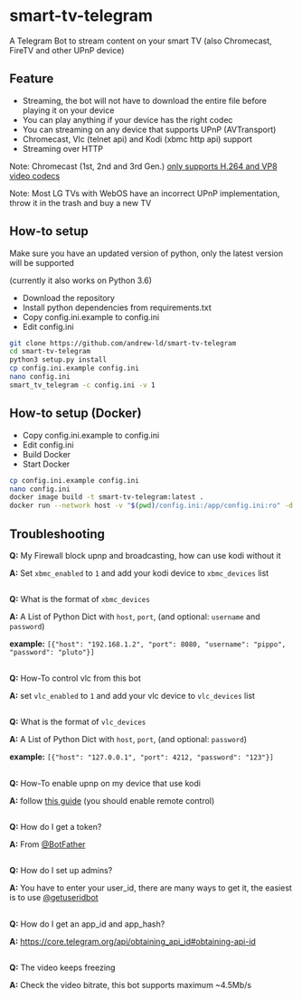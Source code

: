 # smart-tv-telegram
A Telegram Bot to stream content on your smart TV (also Chromecast, FireTV and other UPnP device)

## Feature
- Streaming, the bot will not have to download the entire file before playing it on your device
- You can play anything if your device has the right codec
- You can streaming on any device that supports UPnP (AVTransport)
- Chromecast, Vlc (telnet api) and Kodi (xbmc http api) support
- Streaming over HTTP

Note: Chromecast (1st, 2nd and 3rd Gen.) [only supports H.264 and VP8 video codecs](https://developers.google.com/cast/docs/media#video_codecs)

Note: Most LG TVs with WebOS have an incorrect UPnP implementation, throw it in the trash and buy a new TV

## How-to setup
Make sure you have an updated version of python, only the latest version will be supported

(currently it also works on Python 3.6)

- Download the repository
- Install python dependencies from requirements.txt
- Copy config.ini.example to config.ini
- Edit config.ini

```bash
git clone https://github.com/andrew-ld/smart-tv-telegram
cd smart-tv-telegram
python3 setup.py install
cp config.ini.example config.ini
nano config.ini
smart_tv_telegram -c config.ini -v 1
```

## How-to setup (Docker)
- Copy config.ini.example to config.ini
- Edit config.ini
- Build Docker
- Start Docker

```bash
cp config.ini.example config.ini
nano config.ini
docker image build -t smart-tv-telegram:latest .
docker run --network host -v "$(pwd)/config.ini:/app/config.ini:ro" -d smart-tv-telegram:latest
```

## Troubleshooting

**Q:** My Firewall block upnp and broadcasting, how can use kodi without it

**A:** Set `xbmc_enabled` to `1` and add your kodi device to `xbmc_devices` list

##
**Q:** What is the format of `xbmc_devices`

**A:** A List of Python Dict with `host`, `port`, (and optional: `username` and `password`)

**example:** `[{"host": "192.168.1.2", "port": 8080, "username": "pippo", "password": "pluto"}]`

##
**Q:** How-To control vlc from this bot

**A:** set `vlc_enabled` to `1` and add your vlc device to `vlc_devices` list

##
**Q:** What is the format of `vlc_devices`

**A:** A List of Python Dict with `host`, `port`, (and optional: `password`)

**example:** `[{"host": "127.0.0.1", "port": 4212, "password": "123"}]`


##
**Q:** How-To enable upnp on my device that use kodi

**A:** follow [this guide](https://kodi.wiki/view/Settings/Services/UPnP_DLNA) (you should enable remote control)

##
**Q:** How do I get a token?

**A:** From [@BotFather](https://telegram.me/BotFather)
##
**Q:** How do I set up admins?

**A:** You have to enter your user_id, there are many ways to get it, the easiest is to use [@getuseridbot](https://telegram.me/getuseridbot)
##
**Q:** How do I get an app_id and app_hash?

**A:** https://core.telegram.org/api/obtaining_api_id#obtaining-api-id
##
**Q:** The video keeps freezing

**A:** Check the video bitrate, this bot supports maximum ~4.5Mb/s
